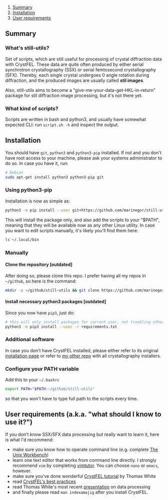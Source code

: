1. [Summary](#Summary)
2. [Installation](#Installation)
3. [User requirements](#Userrequirements)

## Summary <a name="Summary"></a>

### What's still-utils?
Set of scripts, which are still useful for processing of crystal diffraction data with CrystFEL.
These data are quite often produced by either serial synchrotron crystallography (SSX) or serial femtosecond crystallography (SFX). Thereby, each single crystal undergoes 0 angle rotation during diffraction, and the produced images are usually called **stil images**.

Also, still-utils aims to become a "give-me-your-data-get-HKL-in-return" package for stil diffraction image processing, but it's not there yet.

### What kind of scripts?
Scripts are written in bash and python3, and usually have somewhat expected CLI: run `script.sh -h` and inspect the output.

## Installation  <a name="Installation"></a>
You should have `git`, `python3` and `python3-pip` installed. If not and you don't have root access to your machine, please ask your systems administrator to do so. In case you have it, run:

```bash
# Debian
sudo apt-get install python3 python3-pip git
```

### Using python3-pip
Installation is now as simple as:

```bash
python3 -m pip install --user git+https://github.com/marinegor/still-utils
```

This will install the package only, and also add the scripts to your "$PATH", meaning that they will be available now as any other Linux utility.
In case you want to edit scripts manually, it's likely you'll find them here:

```bash
ls ~/.local/bin
```


### Manually
#### Clone the repository [outdated]
After doing so, please clone this repo. I prefer having all my repos in `~/github`, so here is the command:
```bash
mkdir -p ~/github/still-utils && git clone https://github.com/marinegor/still-utils.git ~/github/still-utils
```

#### Install necessary python3 packages [outdated]
Since you now have `pip3`, just do:

```bash
# this will only install packages for current user, not troubling others
python3 -m pip3 install --user -r requirements.txt
```

### Additional software
In case you don't have CrystFEL installed, please either refer to its original [installation page](http://www.desy.de/~twhite/crystfel/install.html) or refer to [my other repo](https://github.com/marinegor/xtal-installers) with all crystallography installers.


### Configure your PATH variable
Add this to your `~/.bashrc`
```bash
export PATH="$PATH:~/github/still-utils"
```
so that you won't have to type full path to the scripts every time.

## User requirements (a.k.a. "what should I know to use it?")  <a name="Userrequirements"></a>
If you don't know SSX/SFX data processing but really want to learn it, here is what I'd recommend:

  - make sure you know how to operate command line (e.g. complete [The Unix Workbench](https://www.coursera.org/learn/unix))
  - learn one text editor that works from command line directly. I strongly recommend `vim` by completing [vimtutor](https://linux.die.net/man/1/vimtutor). You can choose `nano` or `emacs`, however.
  - make sure you've done wonderful [CrystFEL tutorial](http://www.desy.de/~twhite/crystfel/tutorial.html) by Thomas White
  - read [CrystFEL's best practices](https://www.desy.de/~twhite/crystfel/bestpractice.html)
  - read Thomas White's most recent [presentation](https://www.desy.de/~twhite/crystfel/presentations/Gothenburg.pdf) on data processing
  - and finally please read `man indexamajig` after you install CrystFEL.
